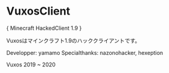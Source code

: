 # VuxosClient
{ Minecraft HackedClient 1.9 }

Vuxosはマインクラフト1.9のハッククライアントです。

Developper: yamamo
Specialthanks: nazonohacker, hexeption

Vuxos 2019 ~ 2020
